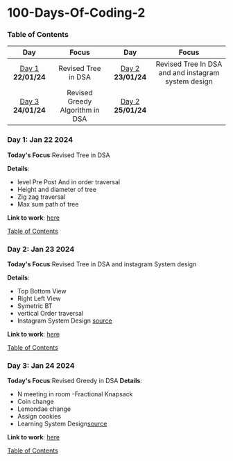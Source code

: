 # 100-Days-Of-Coding-2


### Table of Contents 
|Day|Focus|Day|Focus|
|:---:|:-----:|:---:|:-----:|
|[Day 1](#day-1) **22/01/24**|Revised Tree in DSA|[Day 2](#day-2) **23/01/24**| Revised Tree In DSA and and instagram system design |
|[Day 3](#day-3) **24/01/24**|Revised Greedy Algorithm in  DSA|[Day 2](#day-2) **25/01/24**|  |

<a name="day-1"></a>
 
### Day 1: Jan 22 2024 

**Today's Focus**:Revised Tree in DSA

**Details**:

 - level Pre Post And in order traversal
 - Height and diameter of tree
 - Zig zag traversal
 - Max sum path of tree


**Link to work**: [here](https://leetcode.com/tanuagrawal/)


[Table of Contents](#toc)

<a name="day-2"></a>
 
### Day 2: Jan 23 2024 

**Today's Focus**:Revised Tree in DSA and instagram System design

**Details**:

 - Top Bottom View
 - Right Left View
 - Symetric BT
 - vertical Order traversal
 - Instagram System Design [source](https://nikhilgupta1.medium.com/instagram-system-design-f62772649f90)
   
**Link to work**: [here](https://leetcode.com/tauagrawal/)


[Table of Contents](#toc)
<a name="day-3"></a>
 
### Day 3: Jan 24 2024 

**Today's Focus**:Revised Greedy  in DSA 
**Details**:

 - N meeting in room
 -Fractional Knapsack
 - Coin change
 - Lemondae change
 - Assign cookies
 - Learning System Design[source](https://levelup.gitconnected.com/16-system-design-concepts-i-wish-i-knew-before-the-interview-b8586e40a73b)
   
**Link to work**: [here](https://leetcode.com/tauagrawal/)


[Table of Contents](#toc)

